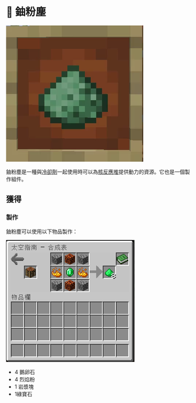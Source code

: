 # 💎 鈾粉塵

![](<../.gitbook/assets/ezgif.com-gif-maker (3).png>)

鈾粉塵是一種與[冷卻劑](coolant-cell.md)一起使用時可以為[核反應堆](Nuclear-Reactor.md)提供動力的資源。它也是一個製作組件。

## 獲得

### 製作

鈾粉塵可以使用以下物品製作：

![](<../.gitbook/assets/image (235).png>)

* 4 鵝卵石
* 4 烈焰粉
* 1 岩漿塊
* 1綠寶石
